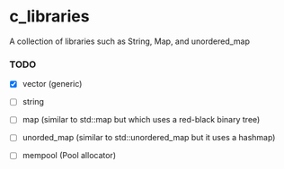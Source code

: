# c_libraries
A collection of libraries such as String, Map, and unordered_map

### TODO
 - [X] vector (generic)
 - [ ] string
 - [ ] map (similar to std::map but which uses a red-black binary tree)
 - [ ] unorded_map (similar to std::unordered_map but it uses a hashmap)
 - [ ] mempool (Pool allocator)
 
